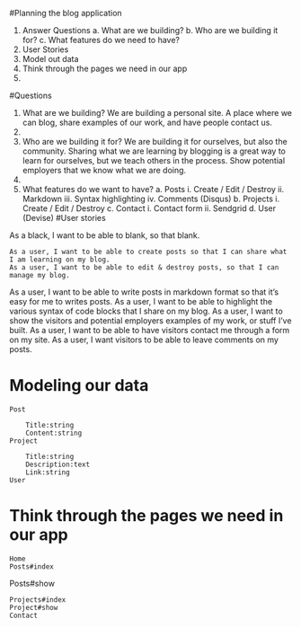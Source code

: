 #Planning the blog application
1.	Answer Questions
a.	What are we building?
b.	Who are we building it for?
c.	What features do we need to have?
2.	User Stories
3.	Model out data
4.	Think through the pages we need in our app
5.	
#Questions

1.	What are we building? We are building a personal site. A place where we can blog, share examples of our work, and have people contact us.
2.	
2.	Who are we building it for? We are building it for ourselves, but also the community. Sharing what we are learning by blogging is a great way to learn for ourselves, but we teach others in the process. Show potential employers that we know what we are doing.
3.	
3.	What features do we want to have?
a.	Posts
i.	Create / Edit / Destroy
ii.	Markdown
iii.	Syntax highlighting
iv.	Comments (Disqus)
b.	Projects
i.	Create / Edit / Destroy
c.	Contact
i.	Contact form
ii.	Sendgrid
d.	User (Devise)
#User stories

As a black, I want to be able to blank, so that blank.

	As a user, I want to be able to create posts so that I can share what I am learning on my blog.
	As a user, I want to be able to edit & destroy posts, so that I can manage my blog.
As a user, I want to be able to write posts in markdown format so that it’s easy for me to writes posts.
As a user, I want to be able to highlight the various syntax of code blocks that I share on my blog.
As a user, I want to show the visitors and potential employers examples of my work, or stuff I’ve built.
As a user, I want to be able to have visitors contact me through a form on my site.
As a user, I want visitors to be able to leave comments on my posts.
 
 
# Modeling our data

	Post
	
		Title:string
		Content:string
	Project
	
		Title:string
		Description:text
		Link:string
	User
	
# Think through the pages we need in our app

	Home
	Posts#index
	
Posts#show

	Projects#index
	Project#show
	Contact


